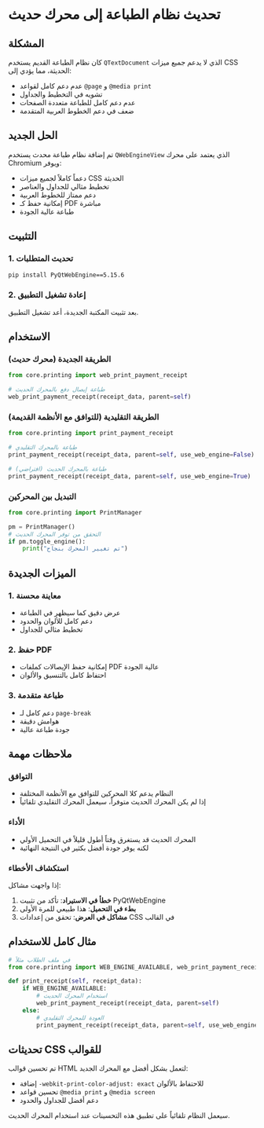 # تحديث نظام الطباعة إلى محرك حديث

## المشكلة
كان نظام الطباعة القديم يستخدم `QTextDocument` الذي لا يدعم جميع ميزات CSS الحديثة، مما يؤدي إلى:
- عدم دعم كامل لقواعد `@page` و `@media print`
- تشويه في التخطيط والجداول
- عدم دعم كامل للطباعة متعددة الصفحات
- ضعف في دعم الخطوط العربية المتقدمة

## الحل الجديد
تم إضافة نظام طباعة محدث يستخدم `QWebEngineView` الذي يعتمد على محرك Chromium ويوفر:
- دعماً كاملاً لجميع ميزات CSS الحديثة
- تخطيط مثالي للجداول والعناصر
- دعم ممتاز للخطوط العربية
- إمكانية حفظ كـ PDF مباشرة
- طباعة عالية الجودة

## التثبيت

### 1. تحديث المتطلبات
```bash
pip install PyQtWebEngine==5.15.6
```

### 2. إعادة تشغيل التطبيق
بعد تثبيت المكتبة الجديدة، أعد تشغيل التطبيق.

## الاستخدام

### الطريقة الجديدة (محرك حديث)
```python
from core.printing import web_print_payment_receipt

# طباعة إيصال دفع بالمحرك الحديث
web_print_payment_receipt(receipt_data, parent=self)
```

### الطريقة التقليدية (للتوافق مع الأنظمة القديمة)
```python  
from core.printing import print_payment_receipt

# طباعة بالمحرك التقليدي
print_payment_receipt(receipt_data, parent=self, use_web_engine=False)

# طباعة بالمحرك الحديث (افتراضي)
print_payment_receipt(receipt_data, parent=self, use_web_engine=True)
```

### التبديل بين المحركين
```python
from core.printing import PrintManager

pm = PrintManager()
# التحقق من توفر المحرك الحديث
if pm.toggle_engine():
    print("تم تغيير المحرك بنجاح")
```

## الميزات الجديدة

### 1. معاينة محسنة
- عرض دقيق كما سيظهر في الطباعة
- دعم كامل للألوان والحدود
- تخطيط مثالي للجداول

### 2. حفظ PDF
- إمكانية حفظ الإيصالات كملفات PDF عالية الجودة
- احتفاظ كامل بالتنسيق والألوان

### 3. طباعة متقدمة
- دعم كامل لـ `page-break`
- هوامش دقيقة
- جودة طباعة عالية

## ملاحظات مهمة

### التوافق
- النظام يدعم كلا المحركين للتوافق مع الأنظمة المختلفة
- إذا لم يكن المحرك الحديث متوفراً، سيعمل المحرك التقليدي تلقائياً

### الأداء
- المحرك الحديث قد يستغرق وقتاً أطول قليلاً في التحميل الأولي
- لكنه يوفر جودة أفضل بكثير في النتيجة النهائية

### استكشاف الأخطاء
إذا واجهت مشاكل:

1. **خطأ في الاستيراد**: تأكد من تثبيت PyQtWebEngine
2. **بطء في التحميل**: هذا طبيعي للمرة الأولى
3. **مشاكل في العرض**: تحقق من إعدادات CSS في القالب

## مثال كامل للاستخدام

```python
# في ملف الطلاب مثلاً
from core.printing import WEB_ENGINE_AVAILABLE, web_print_payment_receipt, print_payment_receipt

def print_receipt(self, receipt_data):
    if WEB_ENGINE_AVAILABLE:
        # استخدام المحرك الحديث
        web_print_payment_receipt(receipt_data, parent=self)
    else:
        # العودة للمحرك التقليدي
        print_payment_receipt(receipt_data, parent=self, use_web_engine=False)
```

## تحديثات CSS للقوالب

تم تحسين قوالب HTML لتعمل بشكل أفضل مع المحرك الجديد:
- إضافة `-webkit-print-color-adjust: exact` للاحتفاظ بالألوان
- تحسين قواعد `@media print` و `@media screen`
- دعم أفضل للجداول والحدود

سيعمل النظام تلقائياً على تطبيق هذه التحسينات عند استخدام المحرك الحديث.
